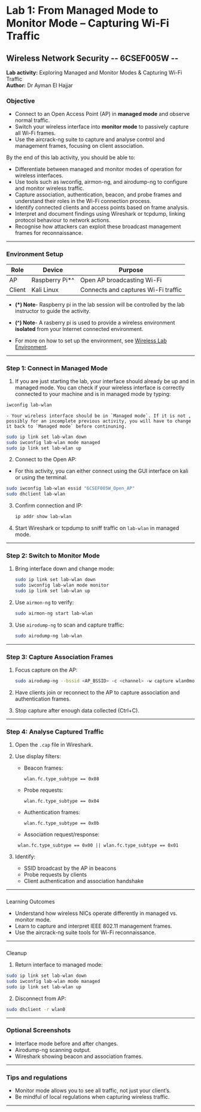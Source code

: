 #  Lab 1: From Managed Mode to Monitor Mode – Capturing Wi-Fi Traffic

## Wireless Network Security -- 6CSEF005W --
**Lab activity:** Exploring Managed and Monitor Modes & Capturing Wi-Fi Traffic  
**Author:** Dr Ayman El Hajjar  

###  Objective

- Connect to an Open Access Point (AP) in **managed mode** and observe normal traffic.  
- Switch your wireless interface into **monitor mode** to passively capture all Wi-Fi frames.  
- Use the aircrack-ng suite to capture and analyse control and management frames, focusing on client association.

By the end of this lab activity, you should be able to:

- Differentiate between managed and monitor modes of operation for wireless interfaces.
- Use tools such as iwconfig, airmon-ng, and airodump-ng to configure and monitor wireless traffic.
- Capture association, authentication, beacon, and probe frames and understand their roles in the Wi-Fi connection process.
- Identify connected clients and access points based on frame analysis.
- Interpret and document findings using Wireshark or tcpdump, linking protocol behaviour to network actions.
- Recognise how attackers can exploit these broadcast management frames for reconnaissance.


---

###  Environment Setup

| Role     | Device       | Purpose                                |
|----------|--------------|---------------------------------------|
| AP       | Raspberry Pi*^ | Open AP broadcasting Wi-Fi          |
| Client   | Kali Linux   | Connects and captures Wi-Fi traffic   |

- **(*) Note**- Raspberry pi in the lab session will be controlled by the lab instructor to guide the activity.
- **(^) Note**- A rasberry pi is used to provide a wireless environment **isolated** from your Internet connected environment. 

- For more on how to set up the environment, see [Wireless Lab Environment](lab1.1-wireless-Lab-environment.md).

---

###  Step 1: Connect in Managed Mode

1. If you are just starting the lab, your interface should already be up and in managed mode. 
You can check if your wireless interface is correctly connected to your machine and is in managed mode by typing: 

```bash
iwconfig lab-wlan
```
    - Your wireless interface should be in `Managed mode`. If it is not , possibly for an incomplete previous activity, you will have to change it back to `Managed mode` before continuning.

```bash
sudo ip link set lab-wlan down
sudo iwconfig lab-wlan mode managed
sudo ip link set lab-wlan up
```

2. Connect to the Open AP:
- For this activity, you can either connect using the GUI interface on kali or using the terminal.

```bash
sudo iwconfig lab-wlan essid "6CSEF005W_Open_AP"
sudo dhclient lab-wlan
```

3. Confirm connection and IP:

    ```bash
    ip addr show lab-wlan
    ```
    
4. Start Wireshark or tcpdump to sniff traffic on `lab-wlan` in managed mode.



---

###  Step 2: Switch to Monitor Mode

1. Bring interface down and change mode:

    ```bash
    sudo ip link set lab-wlan down
    sudo iwconfig lab-wlan mode monitor
    sudo ip link set lab-wlan up
    ```

2. Use `airmon-ng` to verify:

    ```bash
    sudo airmon-ng start lab-wlan
    ```

3. Use `airodump-ng` to scan and capture traffic:

    ```bash
    sudo airodump-ng lab-wlan
    ```

---

###  Step 3: Capture Association Frames

1. Focus capture on the AP:

    ```bash
    sudo airodump-ng --bssid <AP_BSSID> -c <channel> -w capture wlan0mon
    ```

2. Have clients join or reconnect to the AP to capture association and authentication frames.

3. Stop capture after enough data collected (Ctrl+C).

---

###  Step 4: Analyse Captured Traffic

1. Open the `.cap` file in Wireshark.

2. Use display filters:

    - Beacon frames:

      ```
      wlan.fc.type_subtype == 0x08
      ```

    - Probe requests:

      ```
      wlan.fc.type_subtype == 0x04
      ```

    - Authentication frames:

      ```
      wlan.fc.type_subtype == 0x0b
      ```

    - Association request/response:

     ```
      wlan.fc.type_subtype == 0x00 || wlan.fc.type_subtype == 0x01
      ```

3. Identify:

    - SSID broadcast by the AP in beacons  
    - Probe requests by clients  
    - Client authentication and association handshake

---

###
 Learning Outcomes

- Understand how wireless NICs operate differently in managed vs. monitor mode.  
- Learn to capture and interpret IEEE 802.11 management frames.  
- Use the aircrack-ng suite tools for Wi-Fi reconnaissance.

---

###
 Cleanup

1. Return interface to managed mode:

```bash
sudo ip link set lab-wlan down
sudo iwconfig lab-wlan mode managed
sudo ip link set lab-wlan up
```

2. Disconnect from AP:

```bash
sudo dhclient -r wlan0
```

---

###  Optional Screenshots

- Interface mode before and after changes.  
- Airodump-ng scanning output.  
- Wireshark showing beacon and association frames.

---

###  Tips and regulations

- Monitor mode allows you to see all traffic, not just your client’s.  
- Be mindful of local regulations when capturing wireless traffic.

---
